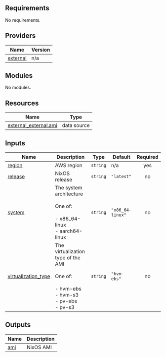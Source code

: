 <!-- BEGIN_TF_DOCS -->
## Requirements

No requirements.

## Providers

| Name | Version |
|------|---------|
| <a name="provider_external"></a> [external](#provider\_external) | n/a |

## Modules

No modules.

## Resources

| Name | Type |
|------|------|
| [external_external.ami](https://registry.terraform.io/providers/hashicorp/external/latest/docs/data-sources/external) | data source |

## Inputs

| Name | Description | Type | Default | Required |
|------|-------------|------|---------|:--------:|
| <a name="input_region"></a> [region](#input\_region) | AWS region | `string` | n/a | yes |
| <a name="input_release"></a> [release](#input\_release) | NixOS release | `string` | `"latest"` | no |
| <a name="input_system"></a> [system](#input\_system) | The system architecture<br><br>One of:<br><br>- x86\_64-linux<br>- aarch64-linux | `string` | `"x86_64-linux"` | no |
| <a name="input_virtualization_type"></a> [virtualization\_type](#input\_virtualization\_type) | The virtualization type of the AMI<br><br>One of:<br><br>- hvm-ebs<br>- hvm-s3<br>- pv-ebs<br>- pv-s3 | `string` | `"hvm-ebs"` | no |

## Outputs

| Name | Description |
|------|-------------|
| <a name="output_ami"></a> [ami](#output\_ami) | NixOS AMI |
<!-- END_TF_DOCS -->